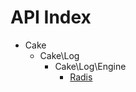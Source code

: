 API Index
=========

* Cake
    * Cake\Log
        * Cake\Log\Engine
            * [Radis](Cake-Log-Engine-Radis.md)

